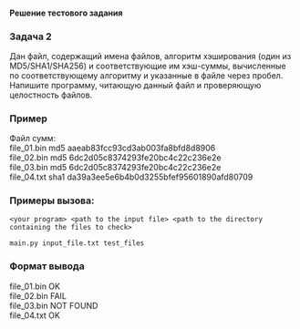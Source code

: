 #### Решение тестового задания

### Задача 2
Дан файл, содержащий имена файлов, алгоритм хэширования (один из MD5/SHA1/SHA256) и соответствующие им хэш-суммы, вычисленные по соответствующему алгоритму и указанные в файле через пробел. Напишите программу, читающую данный файл и проверяющую целостность файлов.

### Пример
Файл сумм:  
file_01.bin md5 aaeab83fcc93cd3ab003fa8bfd8d8906  
file_02.bin md5 6dc2d05c8374293fe20bc4c22c236e2e  
file_03.bin md5 6dc2d05c8374293fe20bc4c22c236e2e  
file_04.txt sha1 da39a3ee5e6b4b0d3255bfef95601890afd80709

### Примеры вызова:  
`<your program> <path to the input file> <path to the directory containing the files to check>`

`main.py input_file.txt test_files`


### Формат вывода
file_01.bin OK  
file_02.bin FAIL  
file_03.bin NOT FOUND  
file_04.txt OK  
